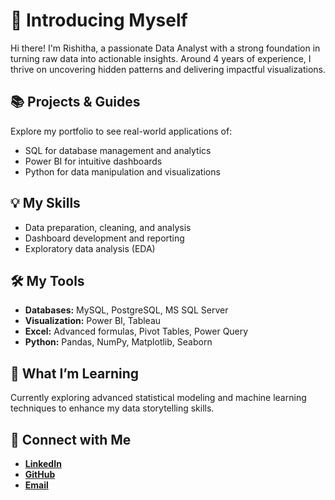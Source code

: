 # 👋 Introducing Myself  
Hi there! I'm Rishitha, a passionate Data Analyst with a strong foundation in turning raw data into actionable insights.  Around 4 years of experience, I thrive on uncovering hidden patterns and delivering impactful visualizations.  

## 📚 Projects & Guides  
Explore my portfolio to see real-world applications of:  
- SQL for database management and analytics  
- Power BI for intuitive dashboards  
- Python for data manipulation and visualizations  

## 💡 My Skills  
- Data preparation, cleaning, and analysis  
- Dashboard development and reporting  
- Exploratory data analysis (EDA)  

## 🛠️ My Tools  
- **Databases:** MySQL, PostgreSQL, MS SQL Server  
- **Visualization:** Power BI, Tableau  
- **Excel:** Advanced formulas, Pivot Tables, Power Query  
- **Python:** Pandas, NumPy, Matplotlib, Seaborn  

## 🌱 What I’m Learning  
Currently exploring advanced statistical modeling and machine learning techniques to enhance my data storytelling skills.  

## 🙌 Connect with Me  
- **[LinkedIn](https://www.linkedin.com/in/rishitha-g-v-917485324/)**  
- **[GitHub](https://github.com/rishithagovini)**  
- **[Email](mailto:rishithagovini99@gmail.com)**  
